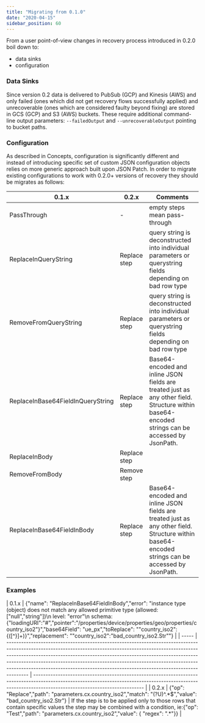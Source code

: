 ```yaml
---
title: "Migrating from 0.1.0"
date: "2020-04-15"
sidebar_position: 60
---
```


From a user point-of-view changes in recovery process introduced in 0.2.0 boil down to:

- data sinks
- configuration

### Data Sinks

Since version 0.2 data is delivered to PubSub (GCP) and Kinesis (AWS) and only failed (ones which did not get recovery flows successfully applied) and unrecoverable (ones which are considered faulty beyond fixing) are stored in GCS (GCP) and S3 (AWS) buckets. These require additional command-line output parameters: `--failedOutput` and `--unrecoverableOutput` pointing to bucket paths.

### Configuration

As described in Concepts, configuration is significantly different and instead of introducing specific set of custom JSON configuration objects relies on more generic approach built upon JSON Patch. In order to migrate existing configurations to work with 0.2.0+ versions of recovery they should be migrates as follows:

| 0.1.x                             | 0.2.x        | Comments                                                                                                                                        |
| --------------------------------- | ------------ | ----------------------------------------------------------------------------------------------------------------------------------------------- |
| PassThrough                       | -            | empty steps mean pass-through                                                                                                                   |
| ReplaceInQueryString              | Replace step | query string is deconstructed into individual parameters or querystring fields depending on bad row type                                        |
| RemoveFromQueryString             | Replace step | query string is deconstructed into individual parameters or querystring fields depending on bad row type                                        |
| ReplaceInBase64FieldInQueryString | Replace step | Base64-encoded and inline JSON fields are treated just as any other field. Structure within base64-encoded strings can be accessed by JsonPath. |
| ReplaceInBody                     | Replace step |
| RemoveFromBody                    | Remove step  |
| ReplaceInBase64FieldInBody        | Replace step | Base64-encoded and inline JSON fields are treated just as any other field. Structure within base64-encoded strings can be accessed by JsonPath. |

### Examples

| 0.1.x | {"name": "ReplaceInBase64FieldInBody","error": "instance type (object) does not match any allowed primitive type (allowed: [\"null\",\"string\"])\n level: \"error\"\n schema: {\"loadingURI\":\"#\",\"pointer\":\"/properties/device/properties/geo/properties/country_iso2\"}","base64Field": "ue_px","toReplace": "\"country_iso2\":\{([^}]+)\}","replacement": "\"country_iso2\":\"bad_country_iso2.Str\""} |
| ----- | --------------------------------------------------------------------------------------------------------------------------------------------------------------------------------------------------------------------------------------------------------------------------------------------------------------------------------------------------------------------------------------------------------------- | --------------------------------------------------------------------------------------------------------------------------------------------------------------------------------------------------------- |
| 0.2.x | {"op": "Replace","path": "parameters.cx.country_iso2","match": "(?U)^.\*$","value": "bad_country_iso2.Str"}                                                                                                                                                                                                                                                                                                     | If the step is to be applied only to those rows that contain specific values the step may be combined with a condition, ie:{"op": "Test","path": "parameters.cx.country_iso2","value": { "regex": ".\*"}} |
